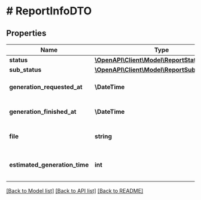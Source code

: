 # # ReportInfoDTO

## Properties

Name | Type | Description | Notes
------------ | ------------- | ------------- | -------------
**status** | [**\OpenAPI\Client\Model\ReportStatusType**](ReportStatusType.md) |  |
**sub_status** | [**\OpenAPI\Client\Model\ReportSubStatusType**](ReportSubStatusType.md) |  | [optional]
**generation_requested_at** | **\DateTime** | Дата и время запроса на генерацию. |
**generation_finished_at** | **\DateTime** | Дата и время завершения генерации. | [optional]
**file** | **string** | Ссылка на готовый отчет или документ. | [optional]
**estimated_generation_time** | **int** | Ожидаемая продолжительность генерации в миллисекундах. | [optional]

[[Back to Model list]](../../README.md#models) [[Back to API list]](../../README.md#endpoints) [[Back to README]](../../README.md)
